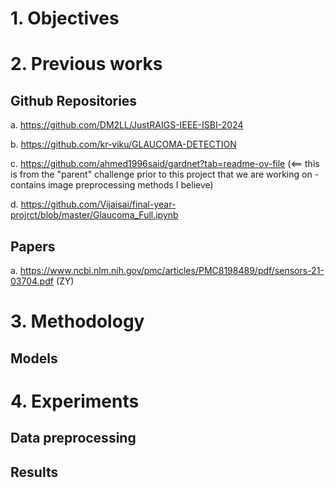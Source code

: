 # 1. Objectives

# 2. Previous works
## Github Repositories
a. https://github.com/DM2LL/JustRAIGS-IEEE-ISBI-2024

b. https://github.com/kr-viku/GLAUCOMA-DETECTION

c. https://github.com/ahmed1996said/gardnet?tab=readme-ov-file (<== this is from the "parent" challenge prior to this project that we are working on - contains image preprocessing methods I believe)

d. https://github.com/Vijaisai/final-year-projrct/blob/master/Glaucoma_Full.ipynb


## Papers
a. https://www.ncbi.nlm.nih.gov/pmc/articles/PMC8198489/pdf/sensors-21-03704.pdf (ZY)

# 3. Methodology
## Models

# 4. Experiments
## Data preprocessing

## Results
